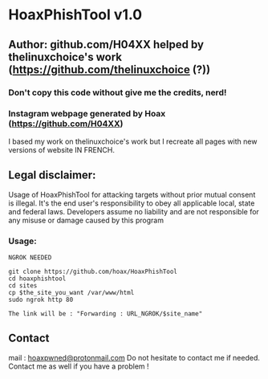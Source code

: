 # HoaxPhishTool v1.0

## Author: github.com/H04XX helped by thelinuxchoice's work (https://github.com/thelinuxchoice (?))

### Don't copy this code without give me the credits, nerd! 

### Instagram webpage generated by Hoax (https://github.com/H04XX)
I based my work on thelinuxchoice's work but I recreate all pages with new versions of website IN FRENCH. 

## Legal disclaimer:
Usage of HoaxPhishTool for attacking targets without prior mutual consent is illegal. It's the end user's responsibility to obey all applicable local, state and federal laws. Developers assume no liability and are not responsible for any misuse or damage caused by this program 


### Usage:
```
NGROK NEEDED

git clone https://github.com/hoax/HoaxPhishTool
cd hoaxphishtool
cd sites
cp $the_site_you_want /var/www/html
sudo ngrok http 80

The link will be : "Forwarding : URL_NGROK/$site_name"

```
## Contact

mail : hoaxpwned@protonmail.com Do not hesitate to contact me if needed. Contact me as well if you have a problem ! 
